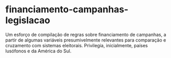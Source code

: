 financiamento-campanhas-legislacao
==================================

Um esforço de compilação de regras sobre financiamento de campanhas, a partir de algumas variáveis presumivelmente relevantes para comparação e cruzamento com sistemas eleitorais. Privilegia, inicialmente, países lusófonos e da América do Sul. 
